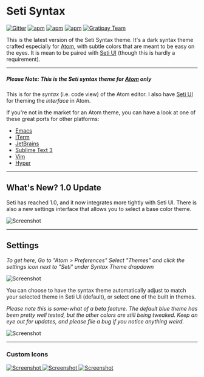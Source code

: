 # Seti Syntax


[![Gitter](https://img.shields.io/gitter/room/jesseweed/seti-dark-syntax.svg?style=flat-square)](https://gitter.im/jesseweed/seti-dark-syntax) [![apm](https://img.shields.io/apm/dm/seti-dark-syntax.svg?style=flat-square)](https://atom.io/themes/seti-dark-syntax) [![apm](https://img.shields.io/apm/v/seti-dark-syntax.svg?style=flat-square)](https://atom.io/themes/seti-dark-syntax) [![apm](https://img.shields.io/apm/l/seti-dark-syntax.svg?style=flat-square)](https://atom.io/themes/seti-dark-syntax)
[![Gratipay Team](https://img.shields.io/gratipay/team/atom-seti-ui.svg?style=flat-square)](https://gratipay.com/Atom-Seti-UI/)


This is the latest version of the Seti Syntax theme. It's a dark syntax theme crafted especially for [Atom](http://atom.io), with subtle colors that are meant to be easy on the eyes. It is mean to be paired with [Seti UI](https://atom.io/themes/seti-ui) (though this is hardly a requirement).


-----

##### **Please Note:** This is the Seti syntax theme for [Atom](http://atom.io) only

This is for the _syntax_ (i.e. code view) of the Atom editor. I also have [Seti UI](https://atom.io/themes/seti-ui) for theming the _interface_ in Atom.

If you're not in the market for an Atom theme, you can have a look at one of these great ports for other platforms:

+ [Emacs](https://github.com/caisah/seti-theme)
+ [iTerm](https://github.com/willmanduffy/seti-iterm)
+ [JetBrains](https://github.com/zchee/Seti_JetBrains)
+ [Sublime Text 3](https://packagecontrol.io/packages/Seti_UI)
+ [Vim](https://github.com/trusktr/seti.vim)
+ [Hyper](https://github.com/unluisco/hyperseti)

-----

## What's New? 1.0 Update
Seti has reached 1.0, and it now integrates more tightly with Seti UI. There is also a new settings interface that allows you to select a base color theme.

![Screenshot](https://github.com/jesseweed/seti-dark-syntax/raw/1.0-beta/screenshot.png)

-----

## Settings
_To get here, Go to "Atom > Preferences" Select "Themes"  and click the settings icon next to "Seti" under Syntax Theme dropdown_

![Screenshot](https://github.com/jesseweed/seti-dark-syntax/raw/1.0-beta/screenshot-settings.png)

You can choose to have the syntax theme automatically adjust to match your selected theme in Seti UI (default), or select one of the built in themes.

_Please note this is some-what of a beta feature. The default blue theme has been pretty well tested, but the other colors are still being tweaked. Keep an eye out for updates, and please file a bug if you notice anything weird._

![Screenshot](https://github.com/jesseweed/seti-dark-syntax/raw/1.0-beta/screenshot-colors.png)

-----

### Custom Icons
[ ![Screenshot](https://github.com/jesseweed/seti-dark-syntax/raw/1.0-beta/_icons/circular/circular-128x128.png) ](_icons/circular/)
[ ![Screenshot](https://github.com/jesseweed/seti-dark-syntax/raw/1.0-beta/_icons/rounded/rounded-128x128.png) ](_icons/rounded/)
[ ![Screenshot](https://github.com/jesseweed/seti-dark-syntax/raw/1.0-beta/_icons/squared/squared-128x128.png) ](_icons/squared/)
